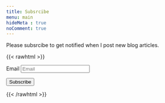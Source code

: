 ```yaml
---
title: Subsrcibe
menu: main
hideMeta : true
noComment: true
---
```

Please subsrcibe to get notified when I post new blog articles.


{{< rawhtml  >}}

<!-- https://www.youtube.com/watch?v=vhHGGh0dB9Y -->
<link rel="stylesheet" href="/css/form.css">

<!-- https://docs.google.com/forms/d/e/1FAIpQLScwDNxxaXY5aDtgQkixfDywUMJ0Ulv_7MB64KX5_6uzwlDKmA/viewform?usp=sf_link -->
<script type="text/javascript">var submitted=false;</script>
<iframe name="hidden_iframe" id="hidden_iframe" style="display:none;" 
onload="if(submitted) {window.location='/';}"></iframe>



<form action="https://docs.google.com/forms/d/e/1FAIpQLScwDNxxaXY5aDtgQkixfDywUMJ0Ulv_7MB64KX5_6uzwlDKmA/formResponse" method="post" target="hidden_iframe" onsubmit="submitted=true">
  <!-- <label>Name</label> -->
        <input type="hidden" placeholder="Name" class="form-input" name="entry.583092208" value="beaconstreetusa.com"  required>

  <label>Email</label>
        <input type="email" placeholder="Email" class="form-input" name="entry.1721161526" required>

<input type="hidden" placeholder="Domain" class="form-input" name="entry.864329032" value="beaconstreetusa.com" >

   <button type="submit">Subscribe</button>
</form>


{{< /rawhtml  >}}